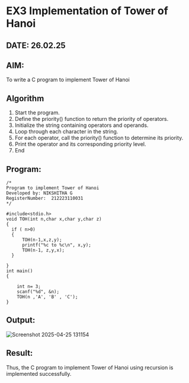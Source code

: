 # EX3 Implementation of Tower of Hanoi
## DATE: 26.02.25
## AIM:
To write a C program to implement Tower of Hanoi

## Algorithm
1. Start the program.
2. Define the priority() function to return the priority of operators.
3. Initialize the string containing operators and operands.
4. Loop through each character in the string.
5. For each operator, call the priority() function to determine its priority.
6. Print the operator and its corresponding priority level.
7. End  

## Program:
```
/*
Program to implement Tower of Hanoi
Developed by: NIKSHITHA G
RegisterNumber:  212223110031
*/

#include<stdio.h>
void TOH(int n,char x,char y,char z)
{
  if ( n>0)
  {
      TOH(n-1,x,z,y);
      printf("%c to %c\n", x,y);
      TOH(n-1, z,y,x);
  }
  
}
int main()
{
    
    int n= 3;
    scanf("%d", &n);
    TOH(n ,'A', 'B' , 'C');
}
```

## Output:

![Screenshot 2025-04-25 131154](https://github.com/user-attachments/assets/8859e47b-8a2b-470b-b965-f7de53302595)


## Result:
Thus, the C program to implement Tower of Hanoi using recursion is implemented successfully.
